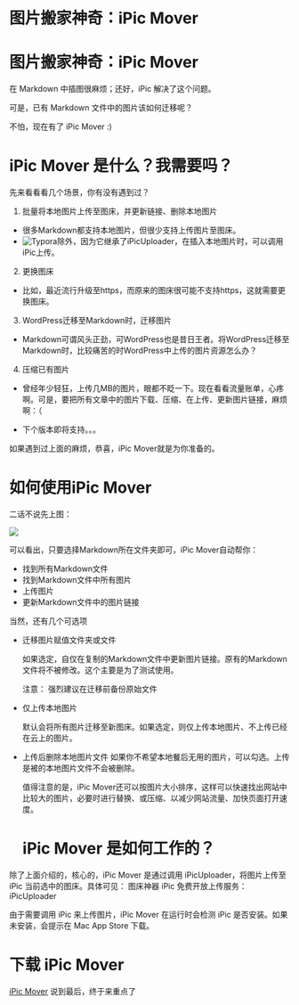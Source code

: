 # 图片搬家神奇：iPic Mover

# 图片搬家神奇：iPic Mover

在 Markdown 中插图很麻烦；还好，iPic 解决了这个问题。

可是，已有 Markdown 文件中的图片该如何迁移呢？

不怕，现在有了 iPic Mover :)

# iPic Mover 是什么？我需要吗？

先来看看看几个场景，你有没有遇到过？

1. 批量将本地图片上传至图床，并更新链接、删除本地图片

- 很多Markdown都支持本地图片，但很少支持上传图片至图床。
- ![Typora](https://www.typora.io/)除外，因为它继承了iPicUploader，在插入本地图片时，可以调用iPic上传。

2. 更换图床

- 比如，最近流行升级至https，而原来的图床很可能不支持https，这就需要更换图床。

3. WordPress迁移至Markdown时，迁移图片

- Markdown可谓风头正劲，可WordPress也是昔日王者。将WordPress迁移至Markdown时，比较痛苦的时WordPress中上传的图片资源怎么办？

4. 压缩已有图片

- 曾经年少轻狂，上传几MB的图片，眼都不眨一下。现在看看流量账单，心疼啊。可是，要把所有文章中的图片下载、压缩、在上传、更新图片链接，麻烦啊：（

- 下个版本即将支持。。。

如果遇到过上面的麻烦，恭喜，iPic Mover就是为你准备的。


# 如何使用iPic Mover

二话不说先上图：


![](https://gcc68.oss-cn-hangzhou.aliyuncs.com/2019-10-18-006y8lVagw1fajaszqardg30ia0bc4cp-1.gif?Expires=1571410999&OSSAccessKeyId=TMP.hc4X2hogo3ppFuzk6mT3N8Gc1cfki6J2UkrprBT1JfN86PN46q41hrmkUNMSHCuKMgv3azmigLcQYaaqAuctHzefFyKcGtkrrNQBMxE4e6oBVrqAbWiaHDV51thHof.tmp&Signature=UXxZvZYuEpWVQ812MS3XnQNDyns%3D)


可以看出，只要选择Markdown所在文件夹即可，iPic Mover自动帮你：

- 找到所有Markdown文件
- 找到Markdown文件中所有图片
- 上传图片
- 更新Markdown文件中的图片链接

当然，还有几个可选项

- 迁移图片赋值文件夹或文件

  如果选定，自仅在复制的Markdown文件中更新图片链接。原有的Markdown文件将不被修改。这个主要是为了测试使用。

  注意： 强烈建议在迁移前备份原始文件

- 仅上传本地图片

  默认会将所有图片迁移至新图床。如果选定，则仅上传本地图片、不上传已经在云上的图片。

- 上传后删除本地图片文件
  如果你不希望本地餐后无用的图片，可以勾选。上传是被的本地图片文件不会被删除。


  值得注意的是，iPic Mover还可以按图片大小排序，这样可以快速找出网站中比较大的图片，必要时进行替换、或压缩、以减少网站流量、加快页面打开速度。

  # iPic Mover 是如何工作的？
除了上面介绍的，核心的，iPic Mover 是通过调用 iPicUploader，将图片上传至 iPic 当前选中的图床。具体可见：
图床神器 iPic 免费开放上传服务：iPicUploader

由于需要调用 iPic 来上传图片，iPic Mover 在运行时会检测 iPic 是否安装。如果未安装，会提示在 Mac App Store 下载。

# 下载 iPic Mover
[iPic Mover](https://apps.apple.com/cn/app/id1183822957?ls=1&mt=12)
说到最后，终于来重点了